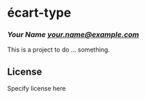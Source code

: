 # écart-type
### _Your Name <your.name@example.com>_

This is a project to do ... something.

## License

Specify license here


